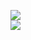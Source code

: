 [![](https://img.shields.io/badge/Made%20With-Github%20Spray-lightgrey.svg?style=for-the-badge&logo=github)](https://github.com/Annihil/github-spray#3702)  
[![](https://i.imgur.com/2DrTn0Z.gif)](https://github.com/Annihil/github-spray)